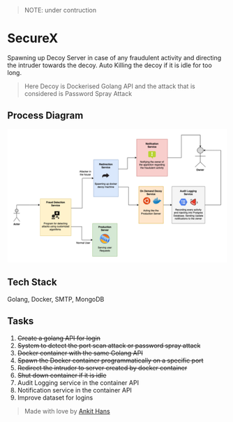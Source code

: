 > NOTE: under contruction

# SecureX
Spawning up Decoy Server in case of any fraudulent activity and directing the intruder towards the decoy. Auto Killing the decoy if it is idle for too long.


> Here Decoy is Dockerised Golang API and the attack that is considered is Password Spray Attack


<!-- <img src="./mockups/workflow.png" /> -->
## Process Diagram
<img src="./mockups/process.png" />

## Tech Stack
Golang, Docker, SMTP, MongoDB

## Tasks
1. ~~Create a golang API for login~~
2. ~~System to detect the port scan attack or password spray attack~~
3. ~~Docker container with the same Golang API~~
4. ~~Spawn the Docker container programmatically on a specific port~~
5. ~~Redirect the intruder to server created by docker container~~
6. ~~Shut down container if it is idle~~
7. Audit Logging service in the container API
8. Notification service in the container API
9. Improve dataset for logins

> Made with love by [Ankit Hans](https://www.github.com/ankithans)